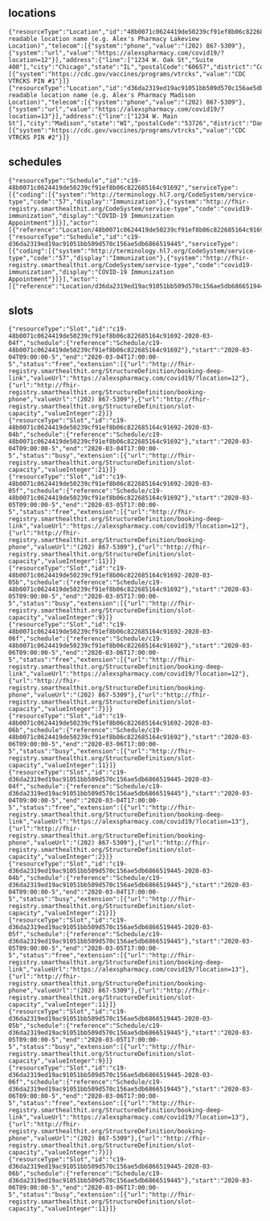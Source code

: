 
## locations
    {"resourceType":"Location","id":"48b0071c0624419de50239cf91ef8b06c822685164c91692","name":"Human readable location name (e.g. Alex's Pharmacy Lakeview Location)","telecom":[{"system":"phone","value":"(202) 867-5309"},{"system":"url","value":"https://alexspharmacy.com/covid19/?location=12"}],"address":{"line":["1234 W. Oak St","Suite 400"],"city":"Chicago","state":"IL","postalCode":"60657","district":"Cook"},"identifier":[{"system":"https://cdc.gov/vaccines/programs/vtrcks","value":"CDC VTRCKS PIN #1"}]}
    {"resourceType":"Location","id":"d36da2319ed19ac91051bb509d570c156ae5db6866519445","name":"Human readable location name (e.g. Alex's Pharmacy Madison Location)","telecom":[{"system":"phone","value":"(202) 867-5309"},{"system":"url","value":"https://alexspharmacy.com/covid19/?location=13"}],"address":{"line":["1234 W. Main St"],"city":"Madison","state":"WI","postalCode":"53726","district":"Dane"},"identifier":[{"system":"https://cdc.gov/vaccines/programs/vtrcks","value":"CDC VTRCKS PIN #2"}]}

## schedules
    {"resourceType":"Schedule","id":"c19-48b0071c0624419de50239cf91ef8b06c822685164c91692","serviceType":[{"coding":[{"system":"http://terminology.hl7.org/CodeSystem/service-type","code":"57","display":"Immunization"},{"system":"http://fhir-registry.smarthealthit.org/CodeSystem/service-type","code":"covid19-immunization","display":"COVID-19 Immunization Appointment"}]}],"actor":[{"reference":"Location/48b0071c0624419de50239cf91ef8b06c822685164c91692"}]}
    {"resourceType":"Schedule","id":"c19-d36da2319ed19ac91051bb509d570c156ae5db6866519445","serviceType":[{"coding":[{"system":"http://terminology.hl7.org/CodeSystem/service-type","code":"57","display":"Immunization"},{"system":"http://fhir-registry.smarthealthit.org/CodeSystem/service-type","code":"covid19-immunization","display":"COVID-19 Immunization Appointment"}]}],"actor":[{"reference":"Location/d36da2319ed19ac91051bb509d570c156ae5db6866519445"}]}

## slots
    {"resourceType":"Slot","id":"c19-48b0071c0624419de50239cf91ef8b06c822685164c91692-2020-03-04f","schedule":{"reference":"Schedule/c19-48b0071c0624419de50239cf91ef8b06c822685164c91692"},"start":"2020-03-04T09:00:00-5","end":"2020-03-04T17:00:00-5","status":"free","extension":[{"url":"http://fhir-registry.smarthealthit.org/StructureDefinition/booking-deep-link","valueUrl":"https://alexspharmacy.com/covid19/?location=12"},{"url":"http://fhir-registry.smarthealthit.org/StructureDefinition/booking-phone","valueUrl":"(202) 867-5309"},{"url":"http://fhir-registry.smarthealthit.org/StructureDefinition/slot-capacity","valueInteger":2}]}
    {"resourceType":"Slot","id":"c19-48b0071c0624419de50239cf91ef8b06c822685164c91692-2020-03-04b","schedule":{"reference":"Schedule/c19-48b0071c0624419de50239cf91ef8b06c822685164c91692"},"start":"2020-03-04T09:00:00-5","end":"2020-03-04T17:00:00-5","status":"busy","extension":[{"url":"http://fhir-registry.smarthealthit.org/StructureDefinition/slot-capacity","valueInteger":21}]}
    {"resourceType":"Slot","id":"c19-48b0071c0624419de50239cf91ef8b06c822685164c91692-2020-03-05f","schedule":{"reference":"Schedule/c19-48b0071c0624419de50239cf91ef8b06c822685164c91692"},"start":"2020-03-05T09:00:00-5","end":"2020-03-05T17:00:00-5","status":"free","extension":[{"url":"http://fhir-registry.smarthealthit.org/StructureDefinition/booking-deep-link","valueUrl":"https://alexspharmacy.com/covid19/?location=12"},{"url":"http://fhir-registry.smarthealthit.org/StructureDefinition/booking-phone","valueUrl":"(202) 867-5309"},{"url":"http://fhir-registry.smarthealthit.org/StructureDefinition/slot-capacity","valueInteger":11}]}
    {"resourceType":"Slot","id":"c19-48b0071c0624419de50239cf91ef8b06c822685164c91692-2020-03-05b","schedule":{"reference":"Schedule/c19-48b0071c0624419de50239cf91ef8b06c822685164c91692"},"start":"2020-03-05T09:00:00-5","end":"2020-03-05T17:00:00-5","status":"busy","extension":[{"url":"http://fhir-registry.smarthealthit.org/StructureDefinition/slot-capacity","valueInteger":9}]}
    {"resourceType":"Slot","id":"c19-48b0071c0624419de50239cf91ef8b06c822685164c91692-2020-03-06f","schedule":{"reference":"Schedule/c19-48b0071c0624419de50239cf91ef8b06c822685164c91692"},"start":"2020-03-06T09:00:00-5","end":"2020-03-06T17:00:00-5","status":"free","extension":[{"url":"http://fhir-registry.smarthealthit.org/StructureDefinition/booking-deep-link","valueUrl":"https://alexspharmacy.com/covid19/?location=12"},{"url":"http://fhir-registry.smarthealthit.org/StructureDefinition/booking-phone","valueUrl":"(202) 867-5309"},{"url":"http://fhir-registry.smarthealthit.org/StructureDefinition/slot-capacity","valueInteger":7}]}
    {"resourceType":"Slot","id":"c19-48b0071c0624419de50239cf91ef8b06c822685164c91692-2020-03-06b","schedule":{"reference":"Schedule/c19-48b0071c0624419de50239cf91ef8b06c822685164c91692"},"start":"2020-03-06T09:00:00-5","end":"2020-03-06T17:00:00-5","status":"busy","extension":[{"url":"http://fhir-registry.smarthealthit.org/StructureDefinition/slot-capacity","valueInteger":11}]}
    {"resourceType":"Slot","id":"c19-d36da2319ed19ac91051bb509d570c156ae5db6866519445-2020-03-04f","schedule":{"reference":"Schedule/c19-d36da2319ed19ac91051bb509d570c156ae5db6866519445"},"start":"2020-03-04T09:00:00-5","end":"2020-03-04T17:00:00-5","status":"free","extension":[{"url":"http://fhir-registry.smarthealthit.org/StructureDefinition/booking-deep-link","valueUrl":"https://alexspharmacy.com/covid19/?location=13"},{"url":"http://fhir-registry.smarthealthit.org/StructureDefinition/booking-phone","valueUrl":"(202) 867-5309"},{"url":"http://fhir-registry.smarthealthit.org/StructureDefinition/slot-capacity","valueInteger":2}]}
    {"resourceType":"Slot","id":"c19-d36da2319ed19ac91051bb509d570c156ae5db6866519445-2020-03-04b","schedule":{"reference":"Schedule/c19-d36da2319ed19ac91051bb509d570c156ae5db6866519445"},"start":"2020-03-04T09:00:00-5","end":"2020-03-04T17:00:00-5","status":"busy","extension":[{"url":"http://fhir-registry.smarthealthit.org/StructureDefinition/slot-capacity","valueInteger":21}]}
    {"resourceType":"Slot","id":"c19-d36da2319ed19ac91051bb509d570c156ae5db6866519445-2020-03-05f","schedule":{"reference":"Schedule/c19-d36da2319ed19ac91051bb509d570c156ae5db6866519445"},"start":"2020-03-05T09:00:00-5","end":"2020-03-05T17:00:00-5","status":"free","extension":[{"url":"http://fhir-registry.smarthealthit.org/StructureDefinition/booking-deep-link","valueUrl":"https://alexspharmacy.com/covid19/?location=13"},{"url":"http://fhir-registry.smarthealthit.org/StructureDefinition/booking-phone","valueUrl":"(202) 867-5309"},{"url":"http://fhir-registry.smarthealthit.org/StructureDefinition/slot-capacity","valueInteger":11}]}
    {"resourceType":"Slot","id":"c19-d36da2319ed19ac91051bb509d570c156ae5db6866519445-2020-03-05b","schedule":{"reference":"Schedule/c19-d36da2319ed19ac91051bb509d570c156ae5db6866519445"},"start":"2020-03-05T09:00:00-5","end":"2020-03-05T17:00:00-5","status":"busy","extension":[{"url":"http://fhir-registry.smarthealthit.org/StructureDefinition/slot-capacity","valueInteger":9}]}
    {"resourceType":"Slot","id":"c19-d36da2319ed19ac91051bb509d570c156ae5db6866519445-2020-03-06f","schedule":{"reference":"Schedule/c19-d36da2319ed19ac91051bb509d570c156ae5db6866519445"},"start":"2020-03-06T09:00:00-5","end":"2020-03-06T17:00:00-5","status":"free","extension":[{"url":"http://fhir-registry.smarthealthit.org/StructureDefinition/booking-deep-link","valueUrl":"https://alexspharmacy.com/covid19/?location=13"},{"url":"http://fhir-registry.smarthealthit.org/StructureDefinition/booking-phone","valueUrl":"(202) 867-5309"},{"url":"http://fhir-registry.smarthealthit.org/StructureDefinition/slot-capacity","valueInteger":7}]}
    {"resourceType":"Slot","id":"c19-d36da2319ed19ac91051bb509d570c156ae5db6866519445-2020-03-06b","schedule":{"reference":"Schedule/c19-d36da2319ed19ac91051bb509d570c156ae5db6866519445"},"start":"2020-03-06T09:00:00-5","end":"2020-03-06T17:00:00-5","status":"busy","extension":[{"url":"http://fhir-registry.smarthealthit.org/StructureDefinition/slot-capacity","valueInteger":11}]}

